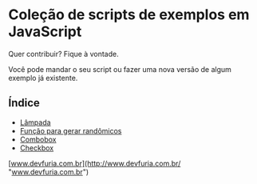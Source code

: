Coleção de scripts de exemplos em JavaScript
===


Quer contribuir? Fique à vontade.

Você pode mandar o seu script ou fazer uma nova versão de algum exemplo já existente.


Índice
---

- [Lâmpada](lampada/)
- [Função para gerar randômicos](aleatorio/)
- [Combobox](combobox/)
- [Checkbox](checkbox/)

[www.devfuria.com.br](http://www.devfuria.com.br/ "www.devfuria.com.br")